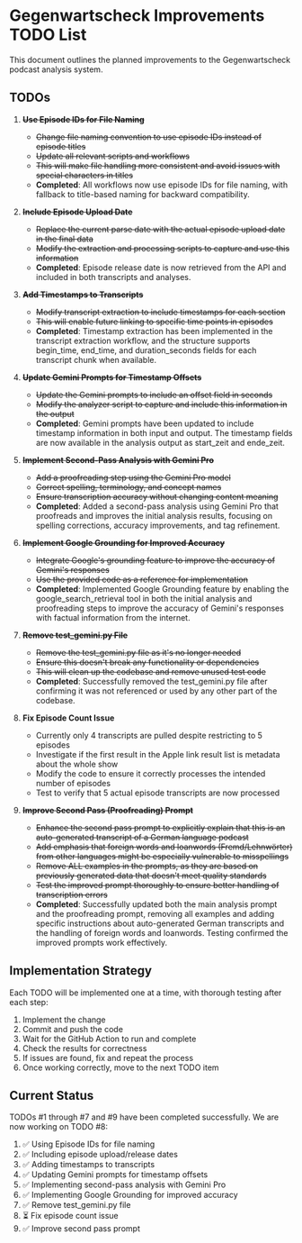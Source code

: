 # Gegenwartscheck Improvements TODO List

This document outlines the planned improvements to the Gegenwartscheck podcast analysis system.

## TODOs

1. ~~**Use Episode IDs for File Naming**~~
   - ~~Change file naming convention to use episode IDs instead of episode titles~~
   - ~~Update all relevant scripts and workflows~~
   - ~~This will make file handling more consistent and avoid issues with special characters in titles~~
   - **Completed**: All workflows now use episode IDs for file naming, with fallback to title-based naming for backward compatibility.

2. ~~**Include Episode Upload Date**~~
   - ~~Replace the current parse date with the actual episode upload date in the final data~~
   - ~~Modify the extraction and processing scripts to capture and use this information~~
   - **Completed**: Episode release date is now retrieved from the API and included in both transcripts and analyses.

3. ~~**Add Timestamps to Transcripts**~~
   - ~~Modify transcript extraction to include timestamps for each section~~
   - ~~This will enable future linking to specific time points in episodes~~
   - **Completed**: Timestamp extraction has been implemented in the transcript extraction workflow, and the structure supports begin_time, end_time, and duration_seconds fields for each transcript chunk when available.

4. ~~**Update Gemini Prompts for Timestamp Offsets**~~
   - ~~Update the Gemini prompts to include an offset field in seconds~~
   - ~~Modify the analyzer script to capture and include this information in the output~~
   - **Completed**: Gemini prompts have been updated to include timestamp information in both input and output. The timestamp fields are now available in the analysis output as start_zeit and ende_zeit.

5. ~~**Implement Second-Pass Analysis with Gemini Pro**~~
   - ~~Add a proofreading step using the Gemini Pro model~~
   - ~~Correct spelling, terminology, and concept names~~
   - ~~Ensure transcription accuracy without changing content meaning~~
   - **Completed**: Added a second-pass analysis using Gemini Pro that proofreads and improves the initial analysis results, focusing on spelling corrections, accuracy improvements, and tag refinement.

6. ~~**Implement Google Grounding for Improved Accuracy**~~
   - ~~Integrate Google's grounding feature to improve the accuracy of Gemini's responses~~
   - ~~Use the provided code as a reference for implementation~~
   - **Completed**: Implemented Google Grounding feature by enabling the google_search_retrieval tool in both the initial analysis and proofreading steps to improve the accuracy of Gemini's responses with factual information from the internet.

7. ~~**Remove test_gemini.py File**~~
   - ~~Remove the test_gemini.py file as it's no longer needed~~
   - ~~Ensure this doesn't break any functionality or dependencies~~
   - ~~This will clean up the codebase and remove unused test code~~
   - **Completed**: Successfully removed the test_gemini.py file after confirming it was not referenced or used by any other part of the codebase.

8. **Fix Episode Count Issue**
   - Currently only 4 transcripts are pulled despite restricting to 5 episodes
   - Investigate if the first result in the Apple link result list is metadata about the whole show
   - Modify the code to ensure it correctly processes the intended number of episodes
   - Test to verify that 5 actual episode transcripts are now processed

9. ~~**Improve Second Pass (Proofreading) Prompt**~~
   - ~~Enhance the second pass prompt to explicitly explain that this is an auto-generated transcript of a German language podcast~~
   - ~~Add emphasis that foreign words and loanwords (Fremd/Lehnwörter) from other languages might be especially vulnerable to misspellings~~
   - ~~Remove ALL examples in the prompts, as they are based on previously generated data that doesn't meet quality standards~~
   - ~~Test the improved prompt thoroughly to ensure better handling of transcription errors~~
   - **Completed**: Successfully updated both the main analysis prompt and the proofreading prompt, removing all examples and adding specific instructions about auto-generated German transcripts and the handling of foreign words and loanwords. Testing confirmed the improved prompts work effectively.

## Implementation Strategy

Each TODO will be implemented one at a time, with thorough testing after each step:

1. Implement the change
2. Commit and push the code
3. Wait for the GitHub Action to run and complete
4. Check the results for correctness
5. If issues are found, fix and repeat the process
6. Once working correctly, move to the next TODO item

## Current Status

TODOs #1 through #7 and #9 have been completed successfully. We are now working on TODO #8:

1. ✅ Using Episode IDs for file naming
2. ✅ Including episode upload/release dates
3. ✅ Adding timestamps to transcripts
4. ✅ Updating Gemini prompts for timestamp offsets
5. ✅ Implementing second-pass analysis with Gemini Pro
6. ✅ Implementing Google Grounding for improved accuracy
7. ✅ Remove test_gemini.py file
8. ⏳ Fix episode count issue
9. ✅ Improve second pass prompt 